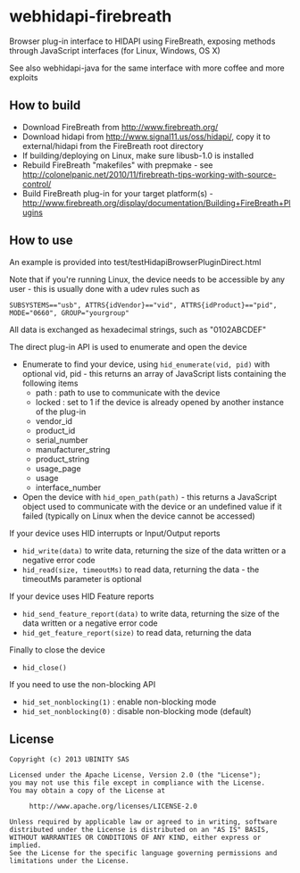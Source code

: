 webhidapi-firebreath
====================

Browser plug-in interface to HIDAPI using FireBreath, exposing methods through JavaScript interfaces (for Linux, Windows, OS X)

See also webhidapi-java for the same interface with more coffee and more exploits

How to build
-------------

  * Download FireBreath from http://www.firebreath.org/
  * Download hidapi from http://www.signal11.us/oss/hidapi/, copy it to external/hidapi from the FireBreath root directory
  * If building/deploying on Linux, make sure libusb-1.0 is installed 
  * Rebuild FireBreath "makefiles" with prepmake - see http://colonelpanic.net/2010/11/firebreath-tips-working-with-source-control/
  * Build FireBreath plug-in for your target platform(s) - http://www.firebreath.org/display/documentation/Building+FireBreath+Plugins

How to use 
-----------

An example is provided into test/testHidapiBrowserPluginDirect.html

Note that if you're running Linux, the device needs to be accessible by any user - this is usually done with a udev rules such as 

	SUBSYSTEMS=="usb", ATTRS{idVendor}=="vid", ATTRS{idProduct}=="pid", MODE="0660", GROUP="yourgroup"

All data is exchanged as hexadecimal strings, such as "0102ABCDEF"

The direct plug-in API is used to enumerate and open the device

  * Enumerate to find your device, using `hid_enumerate(vid, pid)` with optional vid, pid - this returns an array of  JavaScript lists containing the following items
      * path : path to use to communicate with the device
      * locked : set to 1 if the device is already opened by another instance of the plug-in
      * vendor_id  
      * product_id  
      * serial_number 
      * manufacturer_string
      * product_string
      * usage_page
      * usage
      * interface_number
  * Open the device with `hid_open_path(path)` - this returns a JavaScript object used to communicate with the device or an undefined value if it failed (typically on Linux when the device cannot be accessed)

If your device uses HID interrupts or Input/Output reports

  * `hid_write(data)` to write data, returning the size of the data written or a negative error code
  * `hid_read(size, timeoutMs)` to read data, returning the data - the timeoutMs parameter is optional

If your device uses HID Feature reports

  * `hid_send_feature_report(data)` to write data, returning the size of the data written or a negative error code
  * `hid_get_feature_report(size)` to read data, returning the data

Finally to close the device 

  * `hid_close()`

If you need to use the non-blocking API

  * `hid_set_nonblocking(1)` : enable non-blocking mode
  * `hid_set_nonblocking(0)` : disable non-blocking mode (default) 

License
-------

	Copyright (c) 2013 UBINITY SAS 

	Licensed under the Apache License, Version 2.0 (the "License");
	you may not use this file except in compliance with the License.
	You may obtain a copy of the License at

       	 http://www.apache.org/licenses/LICENSE-2.0

	Unless required by applicable law or agreed to in writing, software
	distributed under the License is distributed on an "AS IS" BASIS,
	WITHOUT WARRANTIES OR CONDITIONS OF ANY KIND, either express or implied.
	See the License for the specific language governing permissions and
	limitations under the License.




